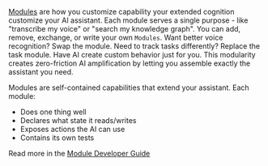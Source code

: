 [Modules](./Modules.md) are how you customize capability your extended cognition customize your AI assistant. Each module serves a single purpose - like "transcribe my voice" or "search my knowledge graph". You can add, remove, exchange, or write your own `Modules`. Want better voice recognition? Swap the module. Need to track tasks differently? Replace the task module. Have AI create custom behavior just for you. This modularity creates zero-friction AI amplification by letting you assemble exactly the assistant you need.

Modules are self-contained capabilities that extend your assistant. Each module:
- Does one thing well
- Declares what state it reads/writes
- Exposes actions the AI can use
- Contains its own tests

Read more in the [Module Developer Guide](./Module%20Developer%20Guide.md)